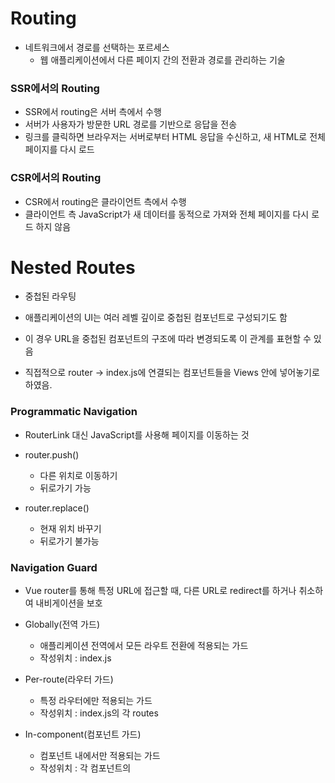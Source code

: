 # Routing
- 네트워크에서 경로를 선택하는 포르세스
  - 웹 애플리케이션에서 다른 페이지 간의 전환과 경로를 관리하는 기술

### SSR에서의 Routing
- SSR에서 routing은 서버 측에서 수행
- 서버가 사용자가 방문한 URL 경로를 기반으로 응답을 전송
- 링크를 클릭하면 브라우저는 서버로부터 HTML 응답을 수신하고, 새 HTML로 전체 페이지를 다시 로드

### CSR에서의 Routing
- CSR에서 routing은 클라이언트 측에서 수행
- 클라이언트 측 JavaScript가 새 데이터를 동적으로 가져와 전체 페이지를 다시 로드 하지 않음

# Nested Routes
- 중첩된 라우팅
- 애플리케이션의 UI는 여러 레벨 깊이로 중첩된 컴포넌트로 구성되기도 함
- 이 경우 URL을 중첩된 컴포넌트의 구조에 따라 변경되도록 이 관계를 표현할 수 있음


- 직접적으로 router -> index.js에 연결되는 컴포넌트들을 Views 안에 넣어놓기로 하였음.



### Programmatic Navigation
- RouterLink 대신 JavaScript를 사용해 페이지를 이동하는 것

- router.push()
  - 다른 위치로 이동하기
  - 뒤로가기 가능

- router.replace()
  - 현재 위치 바꾸기
  - 뒤로가기 불가능


### Navigation Guard
- Vue router를 통해 특정 URL에 접근할 때, 다른 URL로 redirect를 하거나 취소하여 내비게이션을 보호

- Globally(전역 가드)
  - 애플리케이션 전역에서 모든 라우트 전환에 적용되는 가드
  - 작성위치 : index.js

- Per-route(라우터 가드)
  - 특정 라우터에만 적용되는 가드
  - 작성위치 : index.js의 각 routes

- In-component(컴포넌트 가드)
  - 컴포넌트 내에서만 적용되는 가드
  - 작성위치 : 각 컴포넌트의 <script> 내부